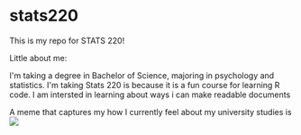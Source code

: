 # stats220

This is my repo for STATS 220!

Little about me:

I'm taking a degree in Bachelor of Science, majoring in psychology and statistics. 
I'm taking Stats 220 is because it is a fun course for learning R code.
I am intersted in learning about ways i can make readable documents

A meme that captures my how I currently feel about my university studies is ![](https://images.app.goo.gl/n2zVZU149MoY5qbv9)


